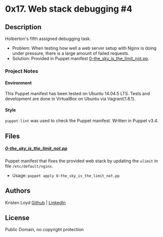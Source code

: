 # 0x17. Web stack debugging #4

## Description
Holberton's fifth assigned debugging task.
* Problem: When testing how well a web server setup with Nginx is doing under pressure, there is a large amount of failed requests.
* Solution: Provided in Puppet manifest [0-the_sky_is_the_limit_not.pp](0-the_sky_is_the_limit_not.pp).

### Project Notes
#### Environment
This Puppet manifest has been tested on Ubuntu 14.04.5 LTS.
Tests and development are done in VirtualBox on Ubuntu via Vagrant(1.8.1).

#### Style
`puppet-lint` was used to check the Puppet manifest. Written in Puppet v3.4.


## Files

##### [0-the_sky_is_the_limit_not.pp](0-the_sky_is_the_limit_not.pp)
Puppet manifest that fixes the provided web stack by updating the `ulimit` in file `/etc/default/nginx`.
* Usage: `puppet apply 0-the_sky_is_the_limit_not.pp`


## Authors
Kristen Loyd        [Github](https://github.com/KRLoyd) |  [LinkedIn](https://www.linkedin.com/in/kristen-loyd-34984a92)

## License
Public Domain, no copyright protection
